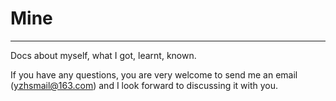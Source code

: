# Mine

---

Docs about myself, what I got, learnt, known.

If you have any questions, you are very welcome to send me an email (yzhsmail@163.com) and I look forward to discussing it with you.